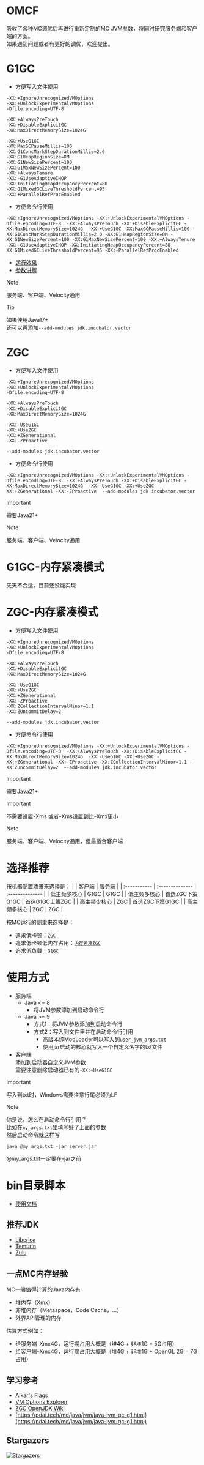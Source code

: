 # OMCF
吸收了各种MC调优后再进行重新定制的MC JVM参数，将同时研究服务端和客户端的方案。  
如果遇到问题或者有更好的调优，欢迎提出。  

# G1GC
- 方便写入文件使用
```
-XX:+IgnoreUnrecognizedVMOptions
-XX:+UnlockExperimentalVMOptions
-Dfile.encoding=UTF-8

-XX:+AlwaysPreTouch
-XX:+DisableExplicitGC
-XX:MaxDirectMemorySize=1024G

-XX:+UseG1GC
-XX:MaxGCPauseMillis=100
-XX:G1ConcMarkStepDurationMillis=2.0
-XX:G1HeapRegionSize=8M
-XX:G1NewSizePercent=100
-XX:G1MaxNewSizePercent=100
-XX:+AlwaysTenure
-XX:-G1UseAdaptiveIHOP
-XX:InitiatingHeapOccupancyPercent=80
-XX:G1MixedGCLiveThresholdPercent=95
-XX:+ParallelRefProcEnabled

```
- 方便命令行使用
```
-XX:+IgnoreUnrecognizedVMOptions -XX:+UnlockExperimentalVMOptions -Dfile.encoding=UTF-8  -XX:+AlwaysPreTouch -XX:+DisableExplicitGC -XX:MaxDirectMemorySize=1024G  -XX:+UseG1GC -XX:MaxGCPauseMillis=100 -XX:G1ConcMarkStepDurationMillis=2.0 -XX:G1HeapRegionSize=8M -XX:G1NewSizePercent=100 -XX:G1MaxNewSizePercent=100 -XX:+AlwaysTenure -XX:-G1UseAdaptiveIHOP -XX:InitiatingHeapOccupancyPercent=80 -XX:G1MixedGCLiveThresholdPercent=95 -XX:+ParallelRefProcEnabled 
```
- [运行效果](./test-summary-g1gc.md)
- [参数讲解](./explain-g1gc.md)

> [!NOTE]
> 服务端、客户端、Velocity通用  

> [!TIP]
> 如果使用Java17+  
> 还可以再添加`--add-modules jdk.incubator.vector`  

# ZGC
- 方便写入文件使用
```
-XX:+IgnoreUnrecognizedVMOptions
-XX:+UnlockExperimentalVMOptions
-Dfile.encoding=UTF-8

-XX:+AlwaysPreTouch
-XX:+DisableExplicitGC
-XX:MaxDirectMemorySize=1024G

-XX:-UseG1GC
-XX:+UseZGC
-XX:+ZGenerational
-XX:-ZProactive

--add-modules jdk.incubator.vector

```
- 方便命令行使用
```
-XX:+IgnoreUnrecognizedVMOptions -XX:+UnlockExperimentalVMOptions -Dfile.encoding=UTF-8  -XX:+AlwaysPreTouch -XX:+DisableExplicitGC -XX:MaxDirectMemorySize=1024G  -XX:-UseG1GC -XX:+UseZGC -XX:+ZGenerational -XX:-ZProactive  --add-modules jdk.incubator.vector 
```

> [!IMPORTANT]
> 需要Java21+  

> [!NOTE]
> 服务端、客户端、Velocity通用  

# G1GC-内存紧凑模式
先天不合适，目前还没能实现

# ZGC-内存紧凑模式
- 方便写入文件使用
```
-XX:+IgnoreUnrecognizedVMOptions
-XX:+UnlockExperimentalVMOptions
-Dfile.encoding=UTF-8

-XX:+AlwaysPreTouch
-XX:+DisableExplicitGC
-XX:MaxDirectMemorySize=1024G

-XX:-UseG1GC
-XX:+UseZGC
-XX:+ZGenerational
-XX:-ZProactive
-XX:ZCollectionIntervalMinor=1.1
-XX:ZUncommitDelay=2

--add-modules jdk.incubator.vector

```
- 方便命令行使用
```
-XX:+IgnoreUnrecognizedVMOptions -XX:+UnlockExperimentalVMOptions -Dfile.encoding=UTF-8  -XX:+AlwaysPreTouch -XX:+DisableExplicitGC -XX:MaxDirectMemorySize=1024G  -XX:-UseG1GC -XX:+UseZGC -XX:+ZGenerational -XX:-ZProactive -XX:ZCollectionIntervalMinor=1.1 -XX:ZUncommitDelay=2  --add-modules jdk.incubator.vector 
```

> [!IMPORTANT]
> 需要Java21+  

> [!IMPORTANT]
> 不需要设置-Xms
> 或者-Xms设置到比-Xmx更小

> [!NOTE]
> 服务端、客户端、Velocity通用，但最适合客户端  

# 选择推荐
按机器配置场景来选择是：
|              | 客户端          | 服务端          |
| :----------- | :-------------- | :-------------- |
| 低主频少核心 | G1GC            | G1GC            |
| 低主频多核心 | 首选ZGC下策G1GC | 首选G1GC上策ZGC |
| 高主频少核心 | ZGC             | 首选ZGC下策G1GC |
| 高主频多核心 | ZGC             | ZGC             |

按MC运行的侧重来选择是：
- 追求低卡顿：[`ZGC`](#ZGC)
- 追求低卡顿低内存占用：[`内存紧凑ZGC`](#ZGC-内存紧凑模式)
- 追求低负载：[`G1GC`](#G1GC)

# 使用方式
- 服务端
  - Java <= 8
    - 将JVM参数添加到启动命令行
  - Java >= 9
    - 方式1：将JVM参数添加到启动命令行
    - 方式2：写入到文件里并在启动命令行引用
      - 高版本纯ModLoader可以写入到`user_jvm_args.txt`
      - 使用jar启动的核心就写入一个自定义名字的txt文件
- 客户端  
  添加到启动器自定义JVM参数  
  需要注意删除启动器已有的`-XX:+UseG1GC`  

> [!IMPORTANT]
> 写入到txt时，Windows需要注意行尾必须为LF  

> [!NOTE]
> 你是说，怎么在启动命令行引用？  
> 比如在`my_args.txt`里填写好了上面的参数  
> 然后启动命令就这样写  
> ```
> java @my_args.txt -jar server.jar
> ```
> @my_args.txt一定要在-jar之前  

# bin目录脚本
- [使用文档](./omcsl.md)

## 推荐JDK
  - [Liberica](https://bell-sw.com/pages/downloads/)
  - [Temurin](https://adoptium.net/zh-CN/temurin/releases/)
  - [Zulu](https://www.azul.com/downloads/?package=jdk#zulu)

## 一点MC内存经验
MC一般值得计算的Java内存有
  - 堆内存（Xmx）
  - 非堆内存（Metaspace，Code Cache，...）
  - 外界API管理的内存

估算方式例如：
  - 给服务端-Xmx4G，运行期占用大概是（堆4G + 非堆1G = 5G占用）
  - 给客户端-Xmx4G，运行期占用大概是（堆4G + 非堆1G + OpenGL 2G = 7G占用）

## 学习参考
- [Aikar's Flags](https://aikar.co/2018/07/02/tuning-the-jvm-g1gc-garbage-collector-flags-for-minecraft)
- [VM Options Explorer](https://chriswhocodes.com/vm-options-explorer.html)
- [ZGC OpenJDK Wiki](https://wiki.openjdk.org/display/zgc)
- [https://pdai.tech/md/java/jvm/java-jvm-gc-g1.html](https://pdai.tech/md/java/jvm/java-jvm-gc-g1.html)

## Stargazers
[![Stargazers](https://starchart.cc/Yukiriri/OMCF.svg?variant=adaptive)]()
